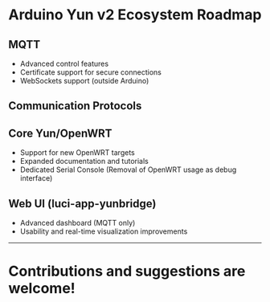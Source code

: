 # Arduino Yun v2 Ecosystem Roadmap

## MQTT
- Advanced control features
- Certificate support for secure connections
- WebSockets support (outside Arduino)

## Communication Protocols


## Core Yun/OpenWRT
- Support for new OpenWRT targets
- Expanded documentation and tutorials
- Dedicated Serial Console (Removal of OpenWRT usage as debug interface)

## Web UI (luci-app-yunbridge)
- Advanced dashboard (MQTT only)
- Usability and real-time visualization improvements
---

# Contributions and suggestions are welcome!
